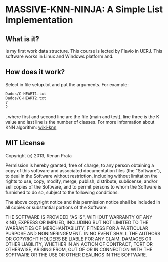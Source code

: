 MASSIVE-KNN-NINJA: A Simple List Implementation
=======================================

What is it?
-----------

Is my first work data structure. This course is lected by Flavio in UERJ. This software works in Linux and Windows platform and.


How does it work?
-----------------

Select in file setup.txt and put the arguments. For example:

	Dados/C-HEART1.txt
	Dados/C-HEART2.txt
	7
	2

, where first and second line are the file (main and test), line three is the K value and last line is the number of classes. For more information about KNN algorithm: [wiki-knn](http://en.wikipedia.org/wiki/K-nearest_neighbor_algorithm)

	

MIT License
-----------------

Copyright (c) 2013, Renan Prata

Permission is hereby granted, free of charge, to any person obtaining a copy of this software and associated documentation files (the "Software"), to deal in the Software without restriction, including without limitation the rights to use, copy, modify, merge, publish, distribute, sublicense, and/or sell copies of the Software, and to permit persons to whom the Software is furnished to do so, subject to the following conditions:

The above copyright notice and this permission notice shall be included in all copies or substantial portions of the Software.

THE SOFTWARE IS PROVIDED "AS IS", WITHOUT WARRANTY OF ANY KIND, EXPRESS OR IMPLIED, INCLUDING BUT NOT LIMITED TO THE WARRANTIES OF MERCHANTABILITY, FITNESS FOR A PARTICULAR PURPOSE AND NONINFRINGEMENT. IN NO EVENT SHALL THE AUTHORS OR COPYRIGHT HOLDERS BE LIABLE FOR ANY CLAIM, DAMAGES OR OTHER LIABILITY, WHETHER IN AN ACTION OF CONTRACT, TORT OR OTHERWISE, ARISING FROM, OUT OF OR IN CONNECTION WITH THE SOFTWARE OR THE USE OR OTHER DEALINGS IN THE SOFTWARE.